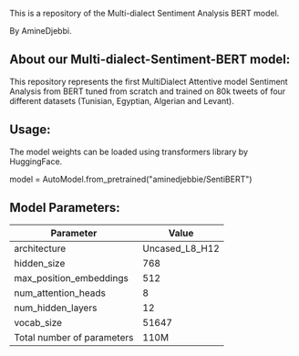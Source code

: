 
This is a repository of the Multi-dialect Sentiment Analysis BERT model.

By AmineDjebbi.

## About our Multi-dialect-Sentiment-BERT model:

This repository represents the first MultiDialect Attentive model Sentiment Analysis from BERT tuned from scratch and trained on 80k tweets of four different datasets (Tunisian, Egyptian, Algerian and Levant).

## Usage:

The model weights can be loaded using transformers library by HuggingFace.

model = AutoModel.from_pretrained("aminedjebbie/SentiBERT")


## Model Parameters:

| Parameter  | Value |
| ------------- | ------------- |
| architecture |	Uncased_L8_H12|
| hidden_size |	768 |
| max_position_embeddings  |	512 |
| num_attention_heads |	8 |
| num_hidden_layers |	12 |
| vocab_size |	51647 |
| Total number of parameters |	110M |

